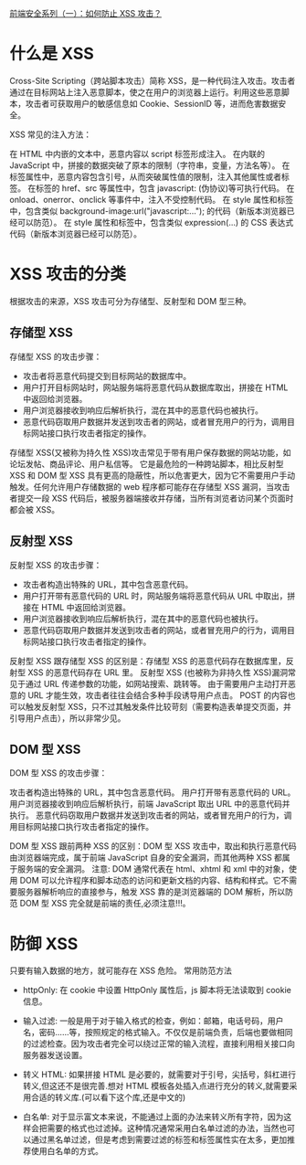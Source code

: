 [前端安全系列（一）：如何防止 XSS 攻击？](https://juejin.cn/post/6844903685122703367)

# 什么是 XSS

Cross-Site Scripting（跨站脚本攻击）简称 XSS，是一种代码注入攻击。攻击者通过在目标网站上注入恶意脚本，使之在用户的浏览器上运行。利用这些恶意脚本，攻击者可获取用户的敏感信息如 Cookie、SessionID 等，进而危害数据安全。

XSS 常见的注入方法：

在 HTML 中内嵌的文本中，恶意内容以 script 标签形成注入。
在内联的 JavaScript 中，拼接的数据突破了原本的限制（字符串，变量，方法名等）。
在标签属性中，恶意内容包含引号，从而突破属性值的限制，注入其他属性或者标签。
在标签的 href、src 等属性中，包含 javascript: (伪协议)等可执行代码。
在 onload、onerror、onclick 等事件中，注入不受控制代码。
在 style 属性和标签中，包含类似 background-image:url("javascript:..."); 的代码（新版本浏览器已经可以防范）。
在 style 属性和标签中，包含类似 expression(...) 的 CSS 表达式代码（新版本浏览器已经可以防范）。

# XSS 攻击的分类

根据攻击的来源，XSS 攻击可分为存储型、反射型和 DOM 型三种。

## 存储型 XSS

存储型 XSS 的攻击步骤：

- 攻击者将恶意代码提交到目标网站的数据库中。
- 用户打开目标网站时，网站服务端将恶意代码从数据库取出，拼接在 HTML 中返回给浏览器。
- 用户浏览器接收到响应后解析执行，混在其中的恶意代码也被执行。
- 恶意代码窃取用户数据并发送到攻击者的网站，或者冒充用户的行为，调用目标网站接口执行攻击者指定的操作。

存储型 XSS(又被称为持久性 XSS)攻击常见于带有用户保存数据的网站功能，如论坛发帖、商品评论、用户私信等。
它是最危险的一种跨站脚本，相比反射型 XSS 和 DOM 型 XSS 具有更高的隐蔽性，所以危害更大，因为它不需要用户手动触发。任何允许用户存储数据的 web 程序都可能存在存储型 XSS 漏洞，当攻击者提交一段 XSS 代码后，被服务器端接收并存储，当所有浏览者访问某个页面时都会被 XSS。

## 反射型 XSS

反射型 XSS 的攻击步骤：

- 攻击者构造出特殊的 URL，其中包含恶意代码。
- 用户打开带有恶意代码的 URL 时，网站服务端将恶意代码从 URL 中取出，拼接在 HTML 中返回给浏览器。
- 用户浏览器接收到响应后解析执行，混在其中的恶意代码也被执行。
- 恶意代码窃取用户数据并发送到攻击者的网站，或者冒充用户的行为，调用目标网站接口执行攻击者指定的操作。

反射型 XSS 跟存储型 XSS 的区别是：存储型 XSS 的恶意代码存在数据库里，反射型 XSS 的恶意代码存在 URL 里。
反射型 XSS (也被称为非持久性 XSS)漏洞常见于通过 URL 传递参数的功能，如网站搜索、跳转等。
由于需要用户主动打开恶意的 URL 才能生效，攻击者往往会结合多种手段诱导用户点击。
POST 的内容也可以触发反射型 XSS，只不过其触发条件比较苛刻（需要构造表单提交页面，并引导用户点击），所以非常少见。

## DOM 型 XSS

DOM 型 XSS 的攻击步骤：

攻击者构造出特殊的 URL，其中包含恶意代码。
用户打开带有恶意代码的 URL。
用户浏览器接收到响应后解析执行，前端 JavaScript 取出 URL 中的恶意代码并执行。
恶意代码窃取用户数据并发送到攻击者的网站，或者冒充用户的行为，调用目标网站接口执行攻击者指定的操作。

DOM 型 XSS 跟前两种 XSS 的区别：DOM 型 XSS 攻击中，取出和执行恶意代码由浏览器端完成，属于前端 JavaScript 自身的安全漏洞，而其他两种 XSS 都属于服务端的安全漏洞。
注意:
DOM 通常代表在 html、xhtml 和 xml 中的对象，使用 DOM 可以允许程序和脚本动态的访问和更新文档的内容、结构和样式。它不需要服务器解析响应的直接参与，触发 XSS 靠的是浏览器端的 DOM 解析，所以防范 DOM 型 XSS 完全就是前端的责任,必须注意!!!。

# 防御 XSS

只要有输入数据的地方，就可能存在 XSS 危险。
常用防范方法

- httpOnly: 在 cookie 中设置 HttpOnly 属性后，js 脚本将无法读取到 cookie 信息。

- 输入过滤: 一般是用于对于输入格式的检查，例如：邮箱，电话号码，用户名，密码……等，按照规定的格式输入。不仅仅是前端负责，后端也要做相同的过滤检查。因为攻击者完全可以绕过正常的输入流程，直接利用相关接口向服务器发送设置。

- 转义 HTML: 如果拼接 HTML 是必要的，就需要对于引号，尖括号，斜杠进行转义,但这还不是很完善.想对 HTML 模板各处插入点进行充分的转义,就需要采用合适的转义库.(可以看下这个库,还是中文的)

- 白名单: 对于显示富文本来说，不能通过上面的办法来转义所有字符，因为这样会把需要的格式也过滤掉。这种情况通常采用白名单过滤的办法，当然也可以通过黑名单过滤，但是考虑到需要过滤的标签和标签属性实在太多，更加推荐使用白名单的方式。
